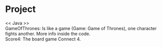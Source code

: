 # Project

<< Java >> <br>
GameOfThrones: Is like a game (Game: Game of Thrones), one character fights another. More info inside the code.<br>
Score4: The board game Connect 4.<br>
